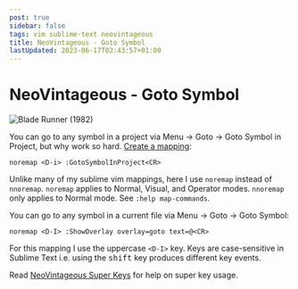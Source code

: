 ```yaml
---
post: true
sidebar: false
tags: vim sublime-text neovintageous
title: NeoVintageous - Goto Symbol
lastUpdated: 2023-06-17T02:43:57+01:00
---
```


# NeoVintageous - Goto Symbol

![Blade Runner (1982)](/assets/images/blade-runner.webp)

You can go to any symbol in a project via Menu → Goto → Goto Symbol in Project, but why work so hard. [Create a mapping](/2022/11/21/vimrc-and-neovintageousrc/):

```vim
noremap <D-i> :GotoSymbolInProject<CR>
```

Unlike many of my sublime vim mappings, here I use `noremap` instead of `nnoremap`.  `noremap` applies to Normal, Visual, and Operator modes.  `nnoremap` only applies to Normal mode. See `:help map-commands`.

You can go  to any symbol in a current file via Menu → Goto → Goto Symbol:

```vim
noremap <D-I> :ShowOverlay overlay=goto text=@<CR>
```

For this mapping I use the uppercase `<D-I>` key.  Keys are case-sensitive in Sublime Text i.e. using the <kbd>shift</kbd> key produces different key events.

Read [NeoVintageous Super Keys](/2022/09/22/neovintageous-super-keys/) for help on super key usage.
